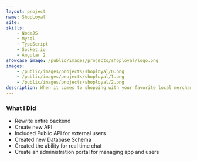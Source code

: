 ```yaml
---
layout: project
name: ShopLoyal
site: 
skills:
    - NodeJS
    - Mysql
    - TypeScript
    - Socket.io
    - Angular 2
showcase_image: /public/images/projects/shoployal/logo.png
images:
    - /public/images/projects/shoployal/0.png
    - /public/images/projects/shoployal/1.png
    - /public/images/projects/shoployal/2.png
description: When it comes to shopping with your favorite local merchants, ShopLoyal gives you the Insider advantage. As a loyal patron, you deserve an elevated shopping experience and should be first in line for rewards from the merchants you shop with the most.
---
```


### What I Did

* Rewrite entire backend
* Create new API
* Included Public API for external users
* Created new Database Schema
* Created the ability for real time chat
* Create an administration portal for managing app and users
